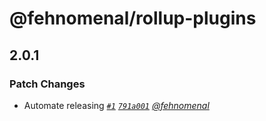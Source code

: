 # @fehnomenal/rollup-plugins

## 2.0.1

### Patch Changes

- Automate releasing _[`#1`](https://github.com/fehnomenal/rollup-plugins/pull/1) [`791a001`](https://github.com/fehnomenal/rollup-plugins/commit/791a00189a43c0f1be05f14f60c92f1f18132791) [@fehnomenal](https://github.com/fehnomenal)_
